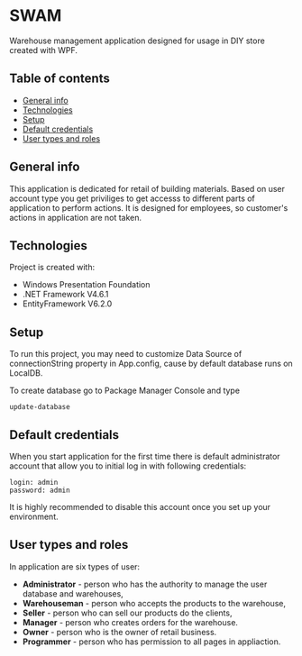 # SWAM
Warehouse management application designed for usage in DIY store created with WPF.

## Table of contents
* [General info](#general-info)
* [Technologies](#technologies)
* [Setup](#setup)
* [Default credentials](#default-credentials)
* [User types and roles](#user-types-and-roles)

## General info
This application is dedicated for retail of building materials. Based on user account type you get priviliges to get accesss to different parts of application to perform actions. It is designed for employees, so customer's actions in application are not taken.

## Technologies
Project is created with:
* Windows Presentation Foundation
* .NET Framework V4.6.1
* EntityFramework V6.2.0

## Setup
To run this project, you may need to customize Data Source of connectionString property in App.config, cause by default database runs on LocalDB.  

To create database go to Package Manager Console and type

```
update-database
```

## Default credentials
When you start application for the first time there is default administrator account that allow you to initial log in with following credentials:

```
login: admin
password: admin
```

It is highly recommended to disable this account once you set up your environment. 

## User types and roles
In application are six types of user:
* **Administrator** - person who has the authority to manage the user database and warehouses,
* **Warehouseman** - person who accepts the products to the warehouse,
* **Seller** - person who can sell our products do the clients,
* **Manager** - person who creates orders for the warehouse. 
* **Owner** - person who is the owner of retail business.
* **Programmer** - person who has permission to all pages in appliaction.